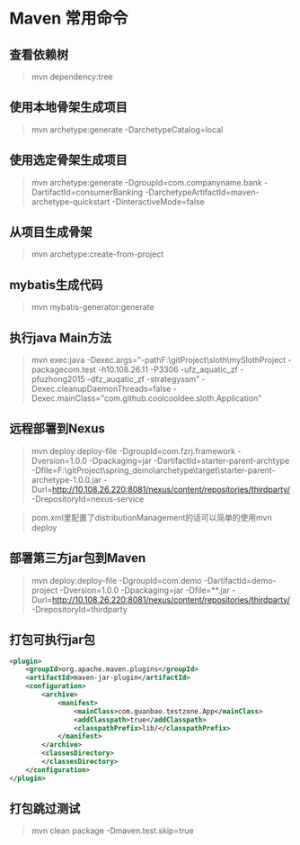 # Maven 常用命令

## 查看依赖树
> mvn dependency:tree

## 使用本地骨架生成项目
> mvn archetype:generate -DarchetypeCatalog=local

## 使用选定骨架生成项目
> mvn archetype:generate -DgroupId=com.companyname.bank -DartifactId=consumerBanking -DarchetypeArtifactId=maven-archetype-quickstart -DinteractiveMode=false

## 从项目生成骨架
> mvn archetype:create-from-project

## mybatis生成代码
> mvn mybatis-generator:generate

## 执行java Main方法
> mvn exec:java -Dexec.args="-pathF:\gitProject\sloth\mySlothProject -packagecom.test -h10.108.26.11 -P3306 -ufz_aquatic_zf -pfuzhong2015 -dfz_auqatic_zf -strategyssm"  -Dexec.cleanupDaemonThreads=false -Dexec.mainClass="com.github.coolcooldee.sloth.Application"

## 远程部署到Nexus
> mvn deploy:deploy-file -DgroupId=com.fzrj.framework -Dversion=1.0.0 -Dpackaging=jar -DartifactId=starter-parent-archtype -Dfile=F:\gitProject\spring_demo\archetype\target\starter-parent-archetype-1.0.0.jar -Durl=http://10.108.26.220:8081/nexus/content/repositories/thirdparty/ -DrepositoryId=nexus-service

> pom.xml里配置了distributionManagement的话可以简单的使用mvn deploy

## 部署第三方jar包到Maven
> mvn deploy:deploy-file -DgroupId=com.demo -DartifactId=demo-project -Dversion=1.0.0 -Dpackaging=jar -Dfile=**.jar -Durl=http://10.108.26.220:8081/nexus/content/repositories/thirdparty/ -DrepositoryId=thirdparty

## 打包可执行jar包
```xml
<plugin>
    <groupId>org.apache.maven.plugins</groupId>
    <artifactId>maven-jar-plugin</artifactId>
    <configuration>
        <archive>
            <manifest>
                <mainClass>com.guanbao.testzone.App</mainClass>
                <addClasspath>true</addClasspath>
                <classpathPrefix>lib/</classpathPrefix>
            </manifest>
        </archive>
        <classesDirectory>
        </classesDirectory>
    </configuration>
</plugin>
```

## 打包跳过测试
> mvn clean package -Dmaven.test.skip=true